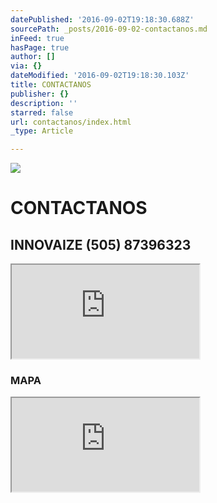 ```yaml
---
datePublished: '2016-09-02T19:18:30.688Z'
sourcePath: _posts/2016-09-02-contactanos.md
inFeed: true
hasPage: true
author: []
via: {}
dateModified: '2016-09-02T19:18:30.103Z'
title: CONTACTANOS
publisher: {}
description: ''
starred: false
url: contactanos/index.html
_type: Article

---
```

![](https://the-grid-user-content.s3-us-west-2.amazonaws.com/1b33003b-876e-4624-aefd-45363b51e0a9.jpg)

# CONTACTANOS

## INNOVAIZE (505) 87396323

<iframe src="https://the-grid.github.io/ed-userhtml/?g=eJylkLEKgzAURX8lPOhqdFSMQyml3Tt0jfo0KS-JPCOpf9-gn9DxwDl3uK2dWDsUyY7RKKjK8gLCoJ1NzFRXNQhNFNKLtV8XzeiHXUHkDUEcZR94RFZQglgHDkTWzwp8yBh3QgWn0Pjgc7LyoMDEuDRSppQKdNqSwymwK4bgZL9ZyrZE1-Mo7_h4b3X9ud6eya9f6FotDOP0z8TdEomwRXEErdRdK88Puh92aF0D" style=""></iframe>

### MAPA

<iframe src="https://the-grid.github.io/ed-location/?latitude=20&amp;longitude=-35&amp;zoom=16" style=""></iframe>